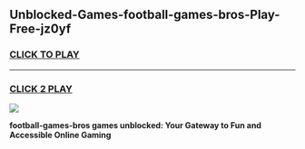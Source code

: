 
## Unblocked-Games-football-games-bros-Play-Free-jz0yf
<h3>
<a href="https://premium76.site?title=football-games-bros&ref=15A">CLICK TO PLAY</a></h3>
<hr>

<h3>
<a href="https://premium76.site?title=football-games-bros&ref=15A">CLICK 2 PLAY</a>
  
</h3>

<a href="https://premium76.site?title=football-games-bros&ref=15A"><img src="https://clearcache.store/games.png"></a>


**football-games-bros games unblocked: Your Gateway to Fun and Accessible Online Gaming**
